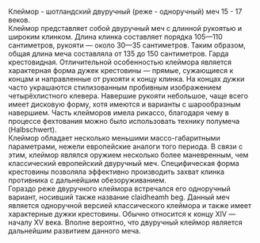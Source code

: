 Клеймор - шотландский двуручный (реже - одноручный) меч 15 - 17 веков.<br>
Клеймор представляет собой двуручный меч с длинной рукоятью и широким клинком. Длина клинка составляет порядка 105—110 сантиметров, рукояти — около 30—35 сантиметров. Таким образом, общая длина меча составляла от 135 до 150 сантиметров. Гарда крестовидная. Отличительной особенностью клеймора является характерная форма дужек крестовины — прямые, сужающиеся к концам и направленные от рукояти к концу клинка. На концах дужки часто украшаются стилизованным пробивным изображением четырёхлистного клевера. Навершие рукояти небольшое, чаще всего имеет дисковую форму, хотя имеются и варианты с шарообразным навершием. Часть клейморов имела рикассо, благодаря чему в процессе фехтования можно было использовать технику полумеча (Halbschwert).<br>
Клеймор обладает несколько меньшими массо-габаритными параметрами, нежели европейские аналоги того периода. В связи с этим, клеймор являлся оружием несколько более маневренным, чем классический европейский двуручный меч. Специфическая форма крестовины позволяла эффективно производить захват клинка противника с дальнейшим обезоруживанием.<br>
Гораздо реже двуручного клеймора встречался его одноручный вариант, носивший также название claidheamh beg. Данный меч является одноручной версией классического клеймора и также имеет характерные дужки крестовины. Обычно относится к концу XIV — началу XV века. Вполне вероятно, что двуручный клеймор является дальнейшим развитием данного меча.